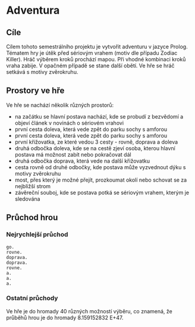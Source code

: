 # Adventura
## Cíle
Cílem tohoto semestrálního projektu je vytvořit adventuru v jazyce Prolog.
Tématem hry je útěk před sériovým vrahem (motiv dle případu Zodiac Killer). 
Hráč výběrem kroků prochází mapou. Při vhodné kombinaci kroků vraha zabije. 
V opačném případě se stane další obětí. Ve hře se hráč setkává s motivy zvěrokruhu.


## Prostory ve hře
Ve hře se nachází několik různých prostorů:
  * na začátku se hlavní postava nachází, kde se probudí z bezvědomí a objeví článek v novinách o sériovém vrahovi 
  * první cesta doleva, která vede zpět do parku sochy s amforou
  * první cesta doleva, která vede zpět do parku sochy s amforou
  * první křižovatka, ze které vedou 3 cesty - rovně, doprava a doleva
  * druhá odbočka doleva, kde se na cestě zjeví osoba, kterou hlavní postava má možnost zabít nebo pokračovat dál
  * druhá odbočka doprava, která vede na další křižovatku
  * cesta rovně od druhé odbočky, kde postava může vyzvednout dýku s motivy zvěrokruhu
  * most, přes který je možné přejít, prozkoumat okolí nebo schovat se za nejbližší strom
  * závěreční souboj, kde se postava potká se sériovým vrahem, kterým je sledována
  
  ## Průchod hrou 
  ### Nejrychlejší průchod
  ```
  go. 
  rovne.
  doprava.
  doprava.
  rovne.
  a.
  a.
  a.
  ```
  
  
  ### Ostatní průchody
Ve hře je do hromady 40 různých možností výběru, co znamená, že průběhů hrou je do hromady 8.159152832 E+47.
  
